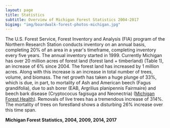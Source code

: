```yaml
---
layout: page
title: Statistics
subtitle: Overview of Michigan Forest Statistics 2004-2017
bigimg: "img/boardwalk-forest-photos-michigan.jpg"
---
```


<script src="https://jkcrosby3.github.io/MichiganForest/assets/statisticscharts.js"></script>	

The U.S. Forest Service, Forest Inventory and Analysis (FIA) program of the Northern Research Station conducts inventory on an annual basis, completing 20% of an area in a year's timeframe, completing inventory every five years. The annual inventory started in 1999.
Currently Michigan has over 20 million acres of forest land (forest land + timberland) (Table 1), an increase of 6% since 2004. The forest land has increased by 1 million acres. Along with this increase is an increase in total number of trees, volume, and biomass. The net growth has taken a huge plunge of 33%, which is due, in part, to mortality of Ash and American beech (Fagus grandifolia), due to ash borer (EAB, Argrilius planipennis Fairmaire) and beech bark disease (Cryptococus fagisuga and Neonectria) ([Michigan Forest Health](https://www.fs.fed.us/foresthealth/docs/fhh/MI_FHH_2008.pdf)). Removals of live trees has a tremendous increase of 314%. The mortality of trees on forestland shows a disturbing 26% increase over this time span.

**Michigan Forest Statistics, 2004, 2009, 2014, 2017**

<div id="michstats_div"
	style="width:800px;" ></div>
